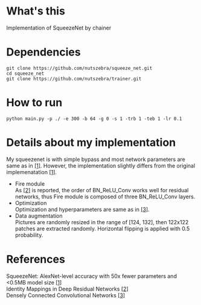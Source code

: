 # What's this
Implementation of SqueezeNet by chainer  

# Dependencies

    git clone https://github.com/nutszebra/squeeze_net.git
    cd squeeze_net
    git clone https://github.com/nutszebra/trainer.git

# How to run
    python main.py -p ./ -e 300 -b 64 -g 0 -s 1 -trb 1 -teb 1 -lr 0.1

# Details about my implementation
My squeezenet is with simple bypass and most network parameters are same as in [[1]][Paper].
However, the implementation slightly differs from the original implemenatation [[1]][Paper].
* Fire module  
As [[2]][Paper2] is reported, the order of BN_ReLU_Conv works well for residual networks, thus Fire module is composed of three BN_ReLU_Conv layers. 
* Optimization  
Optimization and hyperparameters are same as in [[3]][Paper3].
* Data augmentation  
Pictures are randomly resized in the range of [124, 132], then 122x122 patches are extracted randomly.
Horizontal flipping is applied with 0.5 probability.  

# References
SqueezeNet: AlexNet-level accuracy with 50x fewer parameters and <0.5MB model size [[1]][Paper]  
Identity Mappings in Deep Residual Networks [[2]][Paper2]  
Densely Connected Convolutional Networks [[3]][Paper3]  

[paper]: https://arxiv.org/abs/1602.07360 "Paper"
[paper2]: https://arxiv.org/abs/1603.05027 "Paper2"
[paper3]: https://arxiv.org/abs/1608.06993 "Paper3"
